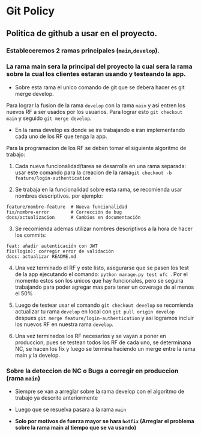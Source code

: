 # Git Policy

## Politica de github a usar en el proyecto.

### Estableceremos 2 ramas principales (`main`,`develop`).

### La rama main sera la principal del proyecto la cual sera la rama sobre la cual los clientes estaran usando y testeando la app.

* Sobre esta rama el unico comando de git que se debera hacer es git merge develop.

Para lograr la fusion de la rama `develop` con la rama `main` y asi entren los nuevos RF a ser usados por los usuarios. Para lograr esto `git checkout main` y seguido `git merge develop`.

* En la rama develop es donde se ira trabajando e iran implementando cada uno de los RF que tenga la app.

Para la programacion de los RF se deben tomar el siguiente algoritmo de trabajo:

1. Cada nueva funcionalidad/tarea se desarrolla en una rama separada:
usar este comando para la creacion de la rama`git checkout -b feature/login-authentication` 

2. Se trabaja en la funcionalidad sobre esta rama, se recomienda usar nombres descriptivos.
por ejemplo:
```
feature/nombre-feature  # Nueva funcionalidad
fix/nombre-error        # Corrección de bug
docs/actualizacion      # Cambios en documentación
```
3. Se recomienda ademas utilizar nombres descriptivos a la hora de hacer los commits:
```
feat: añadir autenticación con JWT
fix(login): corregir error de validación
docs: actualizar README.md
```
4. Una vez terminado el RF y este listo, asegurarse que se pasen los test de la app ejecutando el comando: `python manage.py test ufc `.
Por el momento estos son los unicos que hay funcionales, pero se seguira trabajando para poder agregar mas para tener un coverage de al menos el 50%


5. Luego de testear usar el comando `git checkout develop` se recomienda actualizar tu rama `develop` en local con `git pull origin develop` despues `git merge feature/login-authentication` y asi logramos incluir los nuevos RF en nuestra rama `develop`.

6. Una vez terminados los RF necesarios y se vayan a poner en produccion, pues se testean todos los RF de cada uno, se determinana NC, se hacen los fix y luego se termina haciendo un merge entre la rama main y la develop.

### Sobre la deteccion de NC o Bugs a corregir en produccion (rama `main`)
* Siempre se van a arreglar sobre la rama develop con el algoritmo de trabajo ya descrito anteriormente
* Luego que se resuelva pasara a la rama `main`

* **Solo por motivos de fuerza mayor se hara `hotfix` (Arreglar el problema sobre la rama main al tiempo que se va usando)**



